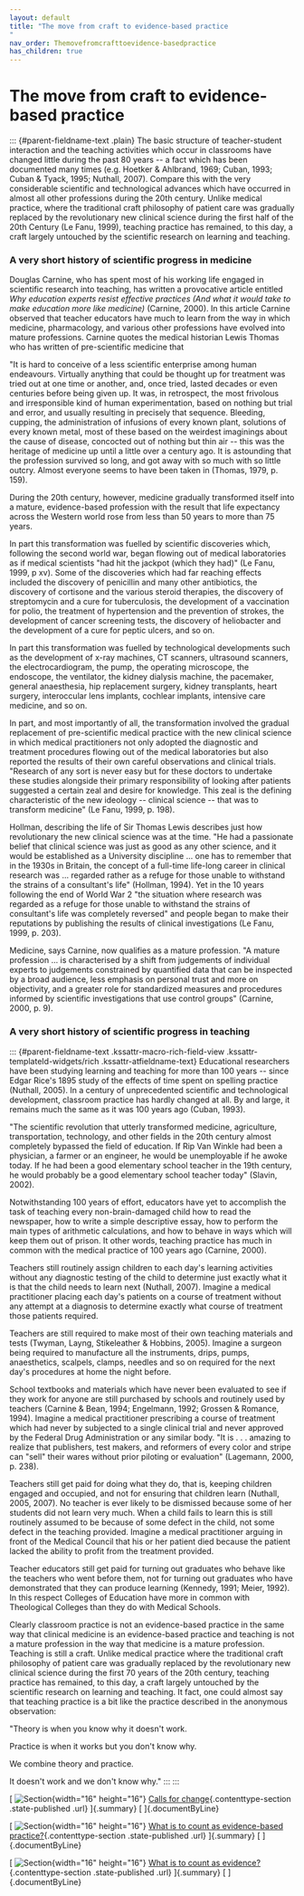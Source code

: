 ```yaml
---
layout: default
title: "The move from craft to evidence-based practice 
"
nav_order: Themovefromcrafttoevidence-basedpractice
has_children: true
---
```

# The move from craft to evidence-based practice 


::: {#parent-fieldname-text .plain}
The basic structure of teacher-student interaction and the teaching
activities which occur in classrooms have changed little during the past
80 years -- a fact which has been documented many times (e.g. Hoetker &
Ahlbrand, 1969; Cuban, 1993; Cuban & Tyack, 1995; Nuthall, 2007).
Compare this with the very considerable scientific and technological
advances which have occurred in almost all other professions during the
20th century. Unlike medical practice, where the traditional craft
philosophy of patient care was gradually replaced by the revolutionary
new clinical science during the first half of the 20th Century (Le Fanu,
1999), teaching practice has remained, to this day, a craft largely
untouched by the scientific research on learning and teaching.

### **A very short history of scientific progress in medicine**

Douglas Carnine, who has spent most of his working life engaged in
scientific research into teaching, has written a provocative article
entitled *Why education experts resist effective practices (And what it
would take to make education more like medicine)* (Carnine, 2000). In
this article Carnine observed that teacher educators have much to learn
from the way in which medicine, pharmacology, and various other
professions have evolved into mature professions. Carnine quotes the
medical historian Lewis Thomas who has written of pre-scientific
medicine that

"It is hard to conceive of a less scientific enterprise among human
endeavours. Virtually anything that could be thought up for treatment
was tried out at one time or another, and, once tried, lasted decades or
even centuries before being given up. It was, in retrospect, the most
frivolous and irresponsible kind of human experimentation, based on
nothing but trial and error, and usually resulting in precisely that
sequence. Bleeding, cupping, the administration of infusions of every
known plant, solutions of every known metal, most of these based on the
weirdest imaginings about the cause of disease, concocted out of nothing
but thin air -- this was the heritage of medicine up until a little over
a century ago. It is astounding that the profession survived so long,
and got away with so much with so little outcry. Almost everyone seems
to have been taken in (Thomas, 1979, p. 159).

During the 20th century, however, medicine gradually transformed itself
into a mature, evidence-based profession with the result that life
expectancy across the Western world rose from less than 50 years to more
than 75 years.

In part this transformation was fuelled by scientific discoveries which,
following the second world war, began flowing out of medical
laboratories as if medical scientists "had hit the jackpot (which they
had)" (Le Fanu, 1999, p xv). Some of the discoveries which had far
reaching effects included the discovery of penicillin and many other
antibiotics, the discovery of cortisone and the various steroid
therapies, the discovery of streptomycin and a cure for tuberculosis,
the development of a vaccination for polio, the treatment of
hypertension and the prevention of strokes, the development of cancer
screening tests, the discovery of heliobacter and the development of a
cure for peptic ulcers, and so on.

In part this transformation was fuelled by technological developments
such as the development of x-ray machines, CT scanners, ultrasound
scanners, the electrocardiogram, the pump, the operating microscope, the
endoscope, the ventilator, the kidney dialysis machine, the pacemaker,
general anaesthesia, hip replacement surgery, kidney transplants, heart
surgery, interoccular lens implants, cochlear implants, intensive care
medicine, and so on.

In part, and most importantly of all, the transformation involved the
gradual replacement of pre-scientific medical practice with the new
clinical science in which medical practitioners not only adopted the
diagnostic and treatment procedures flowing out of the medical
laboratories but also reported the results of their own careful
observations and clinical trials. "Research of any sort is never easy
but for these doctors to undertake these studies alongside their primary
responsibility of looking after patients suggested a certain zeal and
desire for knowledge. This zeal is the defining characteristic of the
new ideology -- clinical science -- that was to transform medicine" (Le
Fanu, 1999, p. 198).

Hollman, describing the life of Sir Thomas Lewis describes just how
revolutionary the new clinical science was at the time. "He had a
passionate belief that clinical science was just as good as any other
science, and it would be established as a University discipline ... one
has to remember that in the 1930s in Britain, the concept of a full-time
life-long career in clinical research was ... regarded rather as a
refuge for those unable to withstand the strains of a consultant's life"
(Hollman, 1994). Yet in the 10 years following the end of World War 2
"the situation where research was regarded as a refuge for those unable
to withstand the strains of consultant's life was completely reversed"
and people began to make their reputations by publishing the results of
clinical investigations (Le Fanu, 1999, p. 203).

Medicine, says Carnine, now qualifies as a mature profession. "A mature
profession ... is characterised by a shift from judgements of individual
experts to judgements constrained by quantified data that can be
inspected by a broad audience, less emphasis on personal trust and more
on objectivity, and a greater role for standardized measures and
procedures informed by scientific investigations that use control
groups" (Carnine, 2000, p. 9).

### A very short history of scientific progress in teaching

::: {#parent-fieldname-text .kssattr-macro-rich-field-view .kssattr-templateId-widgets/rich .kssattr-atfieldname-text}
Educational researchers have been studying learning and teaching for
more than 100 years -- since Edgar Rice's 1895 study of the effects of
time spent on spelling practice (Nuthall, 2005). In a century of
unprecedented scientific and technological development, classroom
practice has hardly changed at all. By and large, it remains much the
same as it was 100 years ago (Cuban, 1993).

"The scientific revolution that utterly transformed medicine,
agriculture, transportation, technology, and other fields in the 20th
century almost completely bypassed the field of education. If Rip Van
Winkle had been a physician, a farmer or an engineer, he would be
unemployable if he awoke today. If he had been a good elementary school
teacher in the 19th century, he would probably be a good elementary
school teacher today" (Slavin, 2002).

Notwithstanding 100 years of effort, educators have yet to accomplish
the task of teaching every non-brain-damaged child how to read the
newspaper, how to write a simple descriptive essay, how to perform the
main types of arithmetic calculations, and how to behave in ways which
will keep them out of prison. It other words, teaching practice has much
in common with the medical practice of 100 years ago (Carnine, 2000).

Teachers still routinely assign children to each day\'s learning
activities without any diagnostic testing of the child to determine just
exactly what it is that the child needs to learn next (Nuthall, 2007).
Imagine a medical practitioner placing each day's patients on a course
of treatment without any attempt at a diagnosis to determine exactly
what course of treatment those patients required.

Teachers are still required to make most of their own teaching materials
and tests (Twyman, Layng, Stikeleather & Hobbins, 2005). Imagine a
surgeon being required to manufacture all the instruments, drips, pumps,
anaesthetics, scalpels, clamps, needles and so on required for the next
day's procedures at home the night before.

School textbooks and materials which have never been evaluated to see if
they work for anyone are still purchased by schools and routinely used
by teachers (Carnine & Bean, 1994; Engelmann, 1992; Grossen & Romance,
1994). Imagine a medical practitioner prescribing a course of treatment
which had never by subjected to a single clinical trial and never
approved by the Federal Drug Administration or any similar body. "It is
. . . amazing to realize that publishers, test makers, and reformers of
every color and stripe can "sell" their wares without prior piloting or
evaluation" (Lagemann, 2000, p. 238).

Teachers still get paid for doing what they do, that is, keeping
children engaged and occupied, and not for ensuring that children learn
(Nuthall, 2005, 2007). No teacher is ever likely to be dismissed because
some of her students did not learn very much. When a child fails to
learn this is still routinely assumed to be because of some defect in
the child, not some defect in the teaching provided. Imagine a medical
practitioner arguing in front of the Medical Council that his or her
patient died because the patient lacked the ability to profit from the
treatment provided.

Teacher educators still get paid for turning out graduates who behave
like the teachers who went before them, not for turning out graduates
who have demonstrated that they can produce learning (Kennedy, 1991;
Meier, 1992). In this respect Colleges of Education have more in common
with Theological Colleges than they do with Medical Schools.

Clearly classroom practice is not an evidence-based practice in the same
way that clinical medicine is an evidence-based practice and teaching is
not a mature profession in the way that medicine is a mature profession.
Teaching is still a craft. Unlike medical practice where the traditional
craft philosophy of patient care was gradually replaced by the
revolutionary new clinical science during the first 70 years of the 20th
century, teaching practice has remained, to this day, a craft largely
untouched by the scientific research on learning and teaching. It fact,
one could almost say that teaching practice is a bit like the practice
described in the anonymous observation:

\"Theory is when you know why it doesn\'t work.

Practice is when it works but you don\'t know why.

We combine theory and practice.

It doesn\'t work and we don\'t know why.\"
:::
:::

[ ![Section](../../../++resource++section_icon.gif){width="16"
height="16"} [Calls for change](Callsforchange){.contenttype-section
.state-published .url} ]{.summary} [ ]{.documentByLine}

[ ![Section](../../../++resource++section_icon.gif){width="16"
height="16"} [What is to count as evidence-based
practice?](Whatistocountasevidence-basedpractice){.contenttype-section
.state-published .url} ]{.summary} [ ]{.documentByLine}

[ ![Section](../../../++resource++section_icon.gif){width="16"
height="16"} [What is to count as
evidence?](Whatistocountasevidence){.contenttype-section
.state-published .url} ]{.summary} [ ]{.documentByLine}
